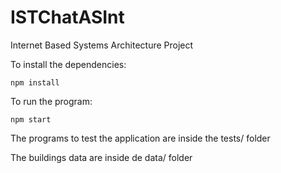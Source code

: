 # ISTChatASInt
Internet Based Systems Architecture Project

To install the dependencies:
```
npm install
```

To run the program:
```
npm start
```

The programs to test the application are inside the tests/ folder

The buildings data are inside de data/ folder